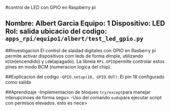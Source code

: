 #control de LED con GPIO en Raspberry pi

**Nombre:** Albert Garcia
**Equipo:** 1
**Dispositivo:** LED
**Rol:** salida
**ubicacio del codigo:** `apps_rpi/equipo1/albert/test_led_gpio.py`
------------------------------------------------------------------------------

##Investigacion
El control de slaidad digitales con GPIO en Rasberry pi permite activar dispositivos com leds de forma dimple, utilizando `HIGH`(encendido) y `LOW`(apagado).
La libreia `RPi.GPIO`permite controlar estos pines en modo BCM (numeracion logica del chip).

##Explicacion del codigo 
-`GPIO.setup(18, GPIO.OUT)`: El pin 18 configurado como salida


##Aprendizaje
-Implementacion de bloques `try/except`para manejar interupcinoes de forma segu>
-Uso del comando `sudo`para ejecutar script con permisos elevados. esto es nece>

